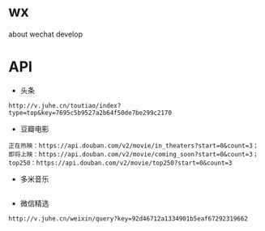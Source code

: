 # wx
about wechat develop
# API
- 头条
```
http://v.juhe.cn/toutiao/index?type=top&key=7695c5b9527a2b64f50de7be299c2170
```
- 豆瓣电影
```
正在热映：https://api.douban.com/v2/movie/in_theaters?start=0&count=3；即将上映：https://api.douban.com/v2/movie/coming_soon?start=0&count=3；
top250：https://api.douban.com/v2/movie/top250?start=0&count=3
```
- 多米音乐
```最新歌单：http://www.duomi.com/list-list-getlist?id=user_new&pi=1&pz=8&_=2474545；推荐歌单：http://www.duomi.com/list-list-getlist?id=user_rec&pi=1&pz=8&_=2474556；最热歌单：http://www.duomi.com/list-list-getlist?id=user_hot&pi=1&pz=8&_=2474550；
```
- 微信精选
```
http://v.juhe.cn/weixin/query?key=92d46712a1334901b5eaf67292319662
```
